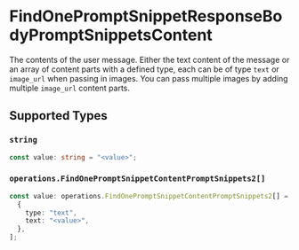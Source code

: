 # FindOnePromptSnippetResponseBodyPromptSnippetsContent

The contents of the user message. Either the text content of the message or an array of content parts with a defined type, each can be of type `text` or `image_url` when passing in images. You can pass multiple images by adding multiple `image_url` content parts. 


## Supported Types

### `string`

```typescript
const value: string = "<value>";
```

### `operations.FindOnePromptSnippetContentPromptSnippets2[]`

```typescript
const value: operations.FindOnePromptSnippetContentPromptSnippets2[] = [
  {
    type: "text",
    text: "<value>",
  },
];
```

